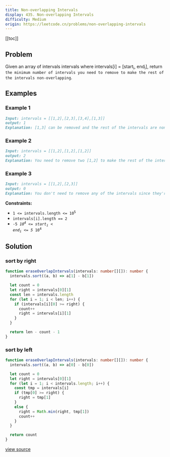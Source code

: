 ```yaml
---
title: Non-overlapping Intervals
display: 435. Non-overlapping Intervals
difficulty: Medium
origin: https://leetcode.cn/problems/non-overlapping-intervals
---
```


[[toc]]

## Problem

Given an array of intervals intervals where intervals[i] = [start<sub>i</sub>, end<sub>i</sub>], return `the minimum number of intervals you need to remove to make the rest of the intervals non-overlapping`.

## Examples

### Example 1

```md
Input: intervals = [[1,2],[2,3],[3,4],[1,3]]
output: 1
Explanation: [1,3] can be removed and the rest of the intervals are non-overlapping.
```

### Example 2

```md
Input: intervals = [[1,2],[1,2],[1,2]]
output: 2
Explanation: You need to remove two [1,2] to make the rest of the intervals non-overlapping.
```

### Example 3

```md
Input: intervals = [[1,2],[2,3]]
output: 0
Explanation: You don't need to remove any of the intervals since they're already non-overlapping.
```

**Constraints:**

- <code>1 &lt;= intervals.length &lt;= 10<sup>5</sup></code>
- <code>intervals[i].length == 2</code>
- <code>-5 *10<sup>4</sup> &lt;= start<sub>i</sub> &lt; end<sub>i</sub> &lt;= 5* 10<sup>4</sup></code>

## Solution

### sort by right

```ts
function eraseOverlapIntervals(intervals: number[][]): number {
  intervals.sort((a, b) => a[1] - b[1])

  let count = 0
  let right = intervals[0][1]
  const len = intervals.length
  for (let i = 1; i < len; i++) {
    if (intervals[i][0] >= right) {
      count++
      right = intervals[i][1]
    }
  }

  return len - count - 1
}
```

### sort by left

```ts
function eraseOverlapIntervals(intervals: number[][]): number {
  intervals.sort((a, b) => a[0] - b[0])

  let count = 0
  let right = intervals[0][1]
  for (let i = 1; i < intervals.length; i++) {
    const tmp = intervals[i]
    if (tmp[0] >= right) {
      right = tmp[1]
    }
    else {
      right = Math.min(right, tmp[1])
      count++
    }
  }

  return count
}
```

[view source](https://leetcode.cn/problems/non-overlapping-intervals)
